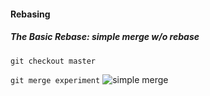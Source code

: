 #### Rebasing
##### The Basic Rebase: simple merge w/o rebase
`git checkout master`

`git merge experiment`
![simple merge](https://git-scm.com/book/en/v2/book/03-git-branching/images/basic-rebase-2.png)

